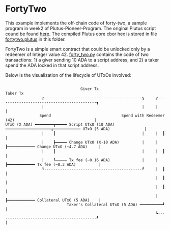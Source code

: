 # FortyTwo

This example implements the off-chain code of forty-two, a sample program in week2 of Plutus-Pioneer-Program. 
The original Plutus script cound be found [here](https://github.com/input-output-hk/plutus-pioneer-program/blob/6be7484d4b8cffaef4faae30588c7fb826bcf5a3/code/week02/src/Week02/Typed.hs).
The compiled Plutus core cbor hex is stored in file [fortytwo.plutus](fortytwo.plutus) in this folder.

FortyTwo is a simple smart contract that could be unlocked only by a redeemer of Integer value 42.
[forty_two.py](forty_two.py) contains the code of two transactions: 1) a giver sending 10 ADA to a script address, 
and 2) a taker spend the ADA locked in that script address. 

Below is the visualization of the lifecycle of UTxOs involved:


```
 
                                 Giver Tx                                           Taker Tx
                ┏-------------------------------------------┓     ┏-------------------------------------------┓
                |                                           |     |                                           |
               Spend                               Spend with Redeemer (42)                                   |
UTxO (X ADA) ━━━━━━━━┳━━━━━ Script UTxO (10 ADA) ━━━━━━━━━━━━━━━━━━━━┳━━━━━━━━━━━━ UTxO (5 ADA)               |
                |    ┃                                      |     |  ┃                                        |
                |    ┣━━━━━ Change UTxO (X-10 ADA)          |     |  ┣━━━━━━━━━━━━ Change UTxO (~4.7 ADA)     |
                |    ┃                                      |     |  ┃                                        |
                |    ┗━━━━━ Tx fee (~0.16 ADA)              |     |  ┣━━━━━━━━━━━━ Tx fee (~0.3 ADA)          |
                ┗-------------------------------------------┛     |  ┃                                        |
                                                                  |  ┃                                        |
                                                                  |  ┃                                        |
                                                                  |  ┣━━━━━━━━━━━━ Collateral UTxO (5 ADA)    |
                           Taker's Collateral UTxO (5 ADA) ━━━━━━━━━━┛                                        |
                                                                  ┗-------------------------------------------┛                                                    |
                                                                       
```